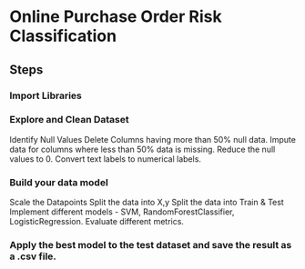 # Online Purchase Order Risk Classification

## Steps

### Import Libraries
### Explore and Clean Dataset
Identify Null Values
Delete Columns having more than 50% null data.
Impute data for columns where less than 50% data is missing.
Reduce the null values to 0.
Convert text labels to numerical labels.
### Build your data model
Scale the Datapoints
Split the data into X,y
Split the data into Train & Test
Implement different models - SVM, RandomForestClassifier, LogisticRegression.
Evaluate different metrics.
### Apply the best model to the test dataset and save the result as a .csv file.
